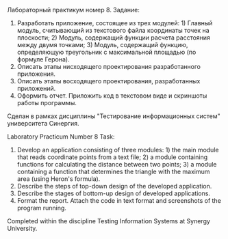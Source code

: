 Лабораторный практикум номер 8.
Задание:

1. Разработать приложение, состоящее из трех модулей: 1) Главный модуль, считывающий из текстового файла координаты точек на плоскости; 2) Модуль, содержащий функции расчета расстояния между двумя точками; 3) Модуль, содержащий функцию, определяющую треугольник с максимальной площадью (по формуле Герона).
2. Описать этапы нисходящего проектирования разработанного приложения.
3. Описать этапы восходящего проектирования, разработанных приложений.
4. Оформить отчет. Приложить код в текстовом виде и скриншоты работы программы.

Сделан в рамках дисциплины "Тестирование информационных систем" университета Синергия.

Laboratory Practicum Number 8
Task:

1. Develop an application consisting of three modules: 1) the main module that reads coordinate points from a text file; 2) a module containing functions for calculating the distance between two points; 3) a module containing a function that determines the triangle with the maximum area (using Heron's formula).
2. Describe the steps of top-down design of the developed application.
3. Describe the stages of bottom-up design of developed applications.
4. Format the report. Attach the code in text format and screenshots of the program running.

Completed within the discipline Testing Information Systems at Synergy University.
